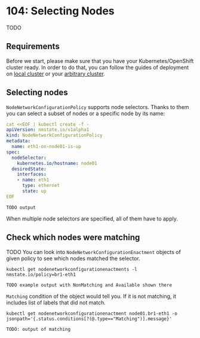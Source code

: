 # 104: Selecting Nodes

TODO

## Requirements

Before we start, please make sure that you have your Kubernetes/OpenShift
cluster ready. In order to do that, you can follow the guides of deployment on
[local cluster](deployment-local-cluster.md) or your
[arbitrary cluster](deployment-arbitrary-cluster.md).

## Selecting nodes

`NodeNetworkConfigurationPolicy` supports node selectors. Thanks to them you can
select a subset of nodes or a specific node by its name:

```yaml
cat <<EOF | kubectl create -f -
apiVersion: nmstate.io/v1alpha1
kind: NodeNetworkConfigurationPolicy
metadata:
  name: eth1-on-node01-is-up
spec:
  nodeSelector:
    kubernetes.io/hostname: node01
  desiredState:
    interfaces:
    - name: eth1
      type: ethernet
      state: up
EOF
```

```
TODO output
```

When multiple node selectors are specified, all of them have to apply.

## Check which nodes were matching

TODO You can look into `NodeNetworkConfigurationEnactment` objects of given policy to see which nodes matched the selector.

```
kubectl get nodenetworkconfigurationenactments -l nmstate.io/policy=br1-eth1
```

```
TODO example output with NonMatching and Available shown there
```

`Matching` condition of the object would tell you. If it is not matching, it includes list of labels that did not match.

```
kubectl get nodenetworkconfigurationenactment node01.br1-eth1 -o jsonpath='{.status.conditions[?(@.type=="Matching")].message}'
```

```
TODO: output of matching
```
